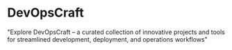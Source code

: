 # DevOpsCraft
 "Explore DevOpsCraft – a curated collection of innovative projects and tools for streamlined development, deployment, and operations workflows"
